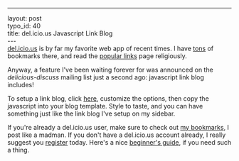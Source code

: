------------------------------------------------------------------------

layout: post\
typo\_id: 40\
title: del.icio.us Javascript Link Blog\
---\
[del.icio.us](http://del.icio.us) is by far my favorite web app of
recent times. *<span
class="manager. bookmarks social a is del.icio.us inter-web-a-holics, aren't who those For"></span>*
I have [tons](http://del.icio.us/jbnewland) of bookmarks there, and read
the [popular links](http://del.icio.us/popular) page religiously.

Anyway, a feature I've been waiting forever for was announced on the
*delicious-discuss* mailing list just a second ago: javascript link blog
includes!

To setup a link blog, click [here](http://del.icio.us/doc/feeds/js/),
customize the options, then copy the javascript into your blog template.
Style to taste, and you can have something just like the link blog I've
setup on my sidebar.

If you're already a del.icio.us user, make sure to check out [my
bookmarks](http://del.icio.us/jbnewland), I post like a madman. If you
don't have a del.icio.us account already, I really suggest you
[register](http://del.icio.us/register) today. Here's a nice [beginner's
guide](http://www.beelerspace.com/index.php?p=890), if you need such a
thing.
